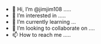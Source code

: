 - 👋 Hi, I’m @jimjim108 .....
- 👀 I’m interested in .....
- 🌱 I’m currently learning ...
- 💞️ I’m looking to collaborate on ....
- 📫 How to reach me .....

<!---
jimjim108/jimjim108 is a ✨ special ✨ repository because its `README.md` (this file) appears on your GitHub profile.
You can click the Preview link to take a look at your changes.
--->
